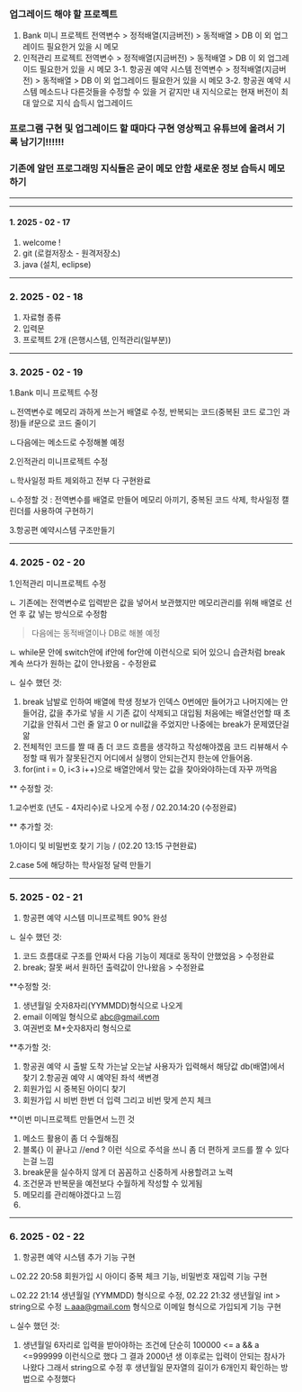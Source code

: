 ### 업그레이드 해야 할 프로젝트
1. Bank 미니 프로젝트 전역변수 > 정적배열(지금버전) > 동적배열 > DB 이 외 업그레이드 필요한거 있을 시 메모
2. 인적관리 프로젝트 전역변수 > 정적배열(지금버전) > 동적배열 > DB 이 외 업그레이드 필요한거 있을 시 메모
3-1. 항공권 예약 시스템 전역변수 > 정적배열(지금버전) > 동적배열 > DB 이 외 업그레이드 필요한거 있을 시 메모
3-2. 항공권 예약 시스템 메소드나 다른것들을 수정할 수 있을 거 같지만 내 지식으로는 현재 버전이 최대 앞으로 지식 습득시 업그레이드

### 프로그램 구현 및 업그레이드 할 때마다 구현 영상찍고 유튜브에 올려서 기록 남기기!!!!!!
### 기존에 알던 프로그래밍 지식들은 굳이 메모 안함 새로운 정보 습득시 메모하기 
---
---
#### 1. 2025 - 02 - 17
1. welcome !
2. git (로컬저장소 - 원격저장소)
3. java (설치, eclipse)

---
### 2. 2025 - 02 - 18
1. 자료형 종류
2. 입력문
3. 프로젝트 2개 (은행시스템, 인적관리(일부분))

---
### 3. 2025 - 02 - 19
1.Bank 미니 프로젝트 수정

ㄴ전역변수로 메모리 과하게 쓰는거 배열로 수정, 반복되는 코드(중복된 코드 로그인 과정)들 if문으로 코드 줄이기

ㄴ다음에는 메소드로 수정해볼 예정


2.인적관리 미니프로젝트 수정

ㄴ학사일정 파트 제외하고 전부 다 구현완료

ㄴ수정할 것 : 전역변수를 배열로 만들어 메모리 아끼기, 중복된 코드 삭제, 학사일정 캘린더를 사용하여 구현하기


3.항공편 예약시스템 구조만들기

---
### 4. 2025 - 02 - 20
1.인적관리 미니프로젝트 수정

ㄴ 기존에는 전역변수로 입력받은 값을 넣어서 보관했지만 메모리관리를 위해 배열로 선언 후 값 넣는 방식으로 수정함
> 다음에는 동적배열이나 DB로 해볼 예정

ㄴ while문 안에 switch안에 if안에 for안에 이런식으로 되어 있으니 습관처럼 break 계속 쓰다가 원하는 값이 안나왔음 - 수정완료

ㄴ 실수 했던 것: 
1. break 남발로 인하여 배열에 학생 정보가 인덱스 0번에만 들어가고 나머지에는 안들어감, 값을 추가로 넣을 시 기존 값이 삭제되고 대입됨 처음에는 배열선언할 때 초기값을 안줘서 그런 줄 알고 0 or null값을 주었지만 나중에는 break가 문제였단걸 앎
2. 전체적인 코드를 짤 때 좀 더 코드 흐름을 생각하고 작성해야겠음 코드 리뷰해서 수정할 때 뭐가 잘못된건지 어디에서 실행이 안되는건지 한눈에 안들어옴.
3. for(int i = 0, i<3 i++)으로 배열안에서 맞는 값을 찾아와야하는데 자꾸 까먹음

** 수정할 것: 

1.교수번호 (년도 - 4자리수)로 나오게 수정 / 02.20.14:20 (수정완료)

** 추가할 것: 

1.아이디 및 비밀번호 찾기 기능 / (02.20 13:15 구현완료)  

2.case 5에 해당하는 학사일정 달력 만들기


---
### 5. 2025 - 02 - 21
1. 항공편 예약 시스템 미니프로젝트 90% 완성

ㄴ 실수 했던 것: 
1. 코드 흐름대로 구조를 안짜서 다음 기능이 제대로 동작이 안했었음 > 수정완료
2. break; 잘못 써서 원하던 출력값이 안나왔음 > 수정완료

**수정할 것:
1. 생년월일 숫자8자리(YYMMDD)형식으로 나오게
2. email 이메일 형식으로 abc@gmail.com
3. 여권번호 M+숫자8자리 형식으로

**추가할 것:
1. 항공권 예약 시 출발 도착 가는날 오는날 사용자가 입력해서 해당값 db(배열)에서 찾기
2.항공권 예약 시 예약된 좌석 색변경
3. 회원가입 시 중복된 아이디 찾기
4. 회원가입 시 비번 한번 더 입력 그리고 비번 맞게 쓴지 체크

**이번 미니프로젝트 만들면서 느낀 것
1. 메소드 활용이 좀 더 수월해짐
2. 블록{} 이 끝나고 //end ? 이런 식으로 주석을 쓰니 좀 더 편하게 코드를 짤 수 있다는걸 느낌
3. break문을 실수하지 않게 더 꼼꼼하고 신중하게 사용할려고 노력
4. 조건문과 반복문을 예전보다 수월하게 작성할 수 있게됨
5. 메모리를 관리해야겠다고 느낌
6. 
---
### 6. 2025 - 02 - 22
1. 항공편 예약 시스템 추가 기능 구현
   
ㄴ02.22 20:58 회원가입 시 아이디 중복 체크 기능, 비밀번호 재입력 기능 구현

ㄴ02.22 21:14 생년월일 (YYMMDD) 형식으로 수정, 02.22 21:32 생년월일 int > string으로 수정 
ㄴaaa@gmail.com 형식으로 이메일 형식으로 가입되게 기능 구현

ㄴ실수 했던 것:
1. 생년월일 6자리로 입력을 받아야하는 조건에 단순히 100000 <= a && a <=999999 이런식으로 했다 그 결과 2000년 생 이후로는 입력이 안되는 참사가 나왔다 그래서 string으로 수정 후 생년월일 문자열의 길이가 6개인지 확인하는 방법으로 수정했다





